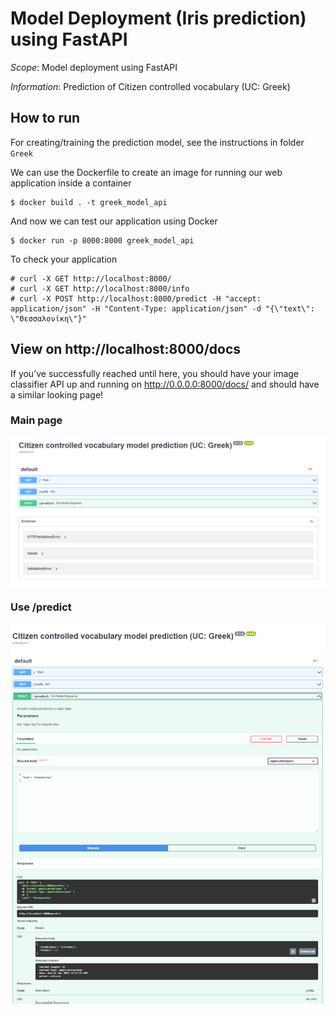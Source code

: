 # Model Deployment (Iris prediction) using FastAPI

*Scope*: Model deployment using FastAPI

*Information*: Prediction of Citizen controlled vocabulary (UC: Greek)

## How to run

For creating/training the prediction model, see the instructions in folder ``Greek``

We can use the Dockerfile to create an image for running our web application inside a container
```
$ docker build . -t greek_model_api
```
And now we can test our application using Docker
```
$ docker run -p 8000:8000 greek_model_api
```

To check your application
```
# curl -X GET http://localhost:8000/
# curl -X GET http://localhost:8000/info
# curl -X POST http://localhost:8000/predict -H "accept: application/json" -H "Content-Type: application/json" -d "{\"text\": \"Θεσσαλονίκη\"}"
  ```


## View on http://localhost:8000/docs

If you’ve successfully reached until here, you should have your image classifier API up and running on http://0.0.0.0:8000/docs/ and should have a similar looking page!

### Main page

<p align="center">
<img src=".\images\image1.png" width = "800" alt="" align=center />
</p>

### Use /predict

<p align="center">
<img src=".\images\image2.png" width = "800" alt="" align=center />
</p>

